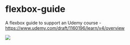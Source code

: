 # flexbox-guide
A flexbox guide to support an Udemy course - https://www.udemy.com/draft/1160196/learn/v4/overview


<img src="http://i.imgur.com/Jk4emvJ.png" />
